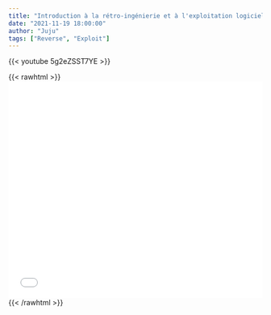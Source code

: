 ```yaml
---
title: "Introduction à la rétro-ingénierie et à l'exploitation logicielle [FR]"
date: "2021-11-19 18:00:00"
author: "Juju"
tags: ["Reverse", "Exploit"]
---
```


{{< youtube 5g2eZSST7YE >}}

{{< rawhtml >}}
<embed src="/conf_exploit/slides.pdf" type="application/pdf" width="100%" height="430">
{{< /rawhtml >}}
